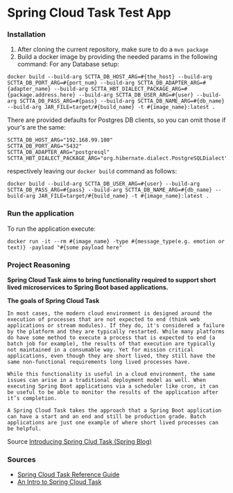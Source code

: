 # Spring Cloud Task Test App

### Installation

1. After cloning the current repository, make sure to do a `mvn package`
2. Build a docker image by providing the needed params in the following command:
For any Database setup:
```
docker build --build-arg SCTTA_DB_HOST_ARG=#{the_host} --build-arg SCTTA_DB_PORT_ARG=#{port_num} --build-arg SCTTA_DB_ADAPTER_ARG=#{adapter_name} --build-arg SCTTA_HBT_DIALECT_PACKAGE_ARG=#{package.address.here} --build-arg SCTTA_DB_USER_ARG=#{user} --build-arg SCTTA_DB_PASS_ARG=#{pass} --build-arg SCTTA_DB_NAME_ARG=#{db_name} --build-arg JAR_FILE=target/#{build_name} -t #{image_name}:latest .
```

There are provided defaults for Postgres DB clients, so you can omit those if your's are the same:
```
SCTTA_DB_HOST_ARG="192.168.99.100"
SCTTA_DB_PORT_ARG="5432"
SCTTA_DB_ADAPTER_ARG="postgresql"
SCTTA_HBT_DIALECT_PACKAGE_ARG="org.hibernate.dialect.PostgreSQLDialect"
```

respectively leaving our `docker build` command as follows:
```
docker build --build-arg SCTTA_DB_USER_ARG=#{user} --build-arg SCTTA_DB_PASS_ARG=#{pass} --build-arg SCTTA_DB_NAME_ARG=#{db_name} --build-arg JAR_FILE=target/#{build_name} -t #{image_name}:latest .
```


### Run the application
To run the application execute:
```
docker run -it --rm #{image_name} -type #{message_type(e.g. emotion or text)} -payload "#{some payload here"
```

### Project Reasoning

**Spring Cloud Task aims to bring functionality required to support short lived microservices to Spring Boot based applications.**

**The goals of Spring Cloud Task**
```
In most cases, the modern cloud environment is designed around the execution of processes that are not expected to end (think web applications or stream modules). If they do, it's considered a failure by the platform and they are typically restarted. While many platforms do have some method to execute a process that is expected to end (a batch job for example), the results of that execution are typically not maintained in a consumable way. Yet for mission critical applications, even though they are short lived, they still have the same non-functional requirements long lived processes have.

While this functionality is useful in a cloud environment, the same issues can arise in a traditional deployment model as well. When executing Spring Boot applications via a scheduler like cron, it can be useful to be able to monitor the results of the application after it’s completion.

A Spring Cloud Task takes the approach that a Spring Boot application can have a start and an end and still be production grade. Batch applications are just one example of where short lived processes can be helpful.
```
Source [Introducing Spring Clud Task (Spring Blog) ](https://spring.io/blog/2016/01/27/introducing-spring-cloud-task)


### Sources
  * [Spring Cloud Task Reference Guide](https://docs.spring.io/spring-cloud-task/docs/2.0.0.RELEASE/reference/htmlsingle/#features-configuration)
  * [An Intro to Spring Cloud Task](https://www.baeldung.com/spring-cloud-task)